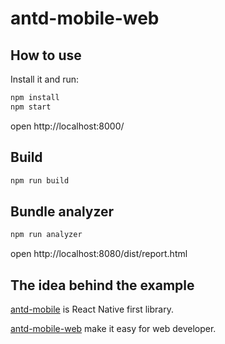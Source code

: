 # antd-mobile-web

## How to use

Install it and run:

```bash
npm install
npm start
```

open http://localhost:8000/

## Build

```bash
npm run build
```

## Bundle analyzer

```bash
npm run analyzer
```

open http://localhost:8080/dist/report.html

## The idea behind the example

[antd-mobile](https://github.com/ant-design/ant-design-mobile) is React Native first library.

[antd-mobile-web](https://github.com/cncolder/antd-mobile-web) make it easy for web developer.